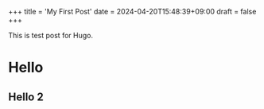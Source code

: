 +++
title = 'My First Post'
date = 2024-04-20T15:48:39+09:00
draft = false
+++

This is test post for Hugo.

# Hello

## Hello 2

